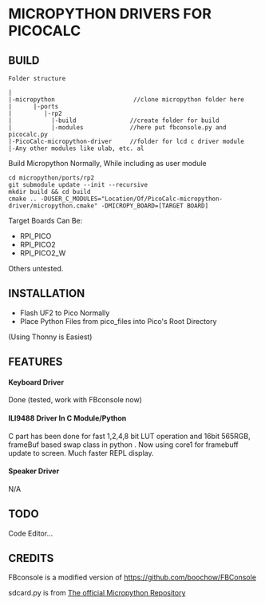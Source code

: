 # MICROPYTHON DRIVERS FOR PICOCALC




## BUILD
```
Folder structure

|
|-micropython                      //clone micropython folder here
|      |-ports
|         |-rp2
|           |-build               //create folder for build
|           |-modules             //here put fbconsole.py and picocalc.py
|-PicoCalc-micropython-driver     //folder for lcd c driver module
|-Any other modules like ulab, etc. al
```

Build Micropython Normally, While including as user module
```
cd micropython/ports/rp2
git submodule update --init --recursive
mkdir build && cd build
cmake .. -DUSER_C_MODULES="Location/Of/PicoCalc-micropython-driver/micropython.cmake" -DMICROPY_BOARD=[TARGET BOARD]
```
Target Boards Can Be:
* RPI_PICO
* RPI_PICO2
* RPI_PICO2_W

Others untested.

## INSTALLATION
* Flash UF2 to Pico Normally
* Place Python Files from pico_files into Pico's Root Directory

(Using Thonny is Easiest)

## FEATURES
#### Keyboard Driver
Done (tested, work with FBconsole now)
#### ILI9488 Driver In C Module/Python  
C part has been done for fast 1,2,4,8 bit LUT operation and 16bit 565RGB, frameBuf based swap class in python . 
Now using core1 for framebuff update to screen. Much faster REPL display.
#### Speaker Driver
N/A

## TODO
Code Editor...

## CREDITS
FBconsole is a modified version of https://github.com/boochow/FBConsole


sdcard.py is from [The official Micropython Repository](https://github.com/micropython/micropython-lib/blob/master/micropython/drivers/storage/sdcard/sdcard.py)